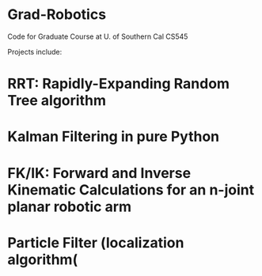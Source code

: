 # Grad-Robotics
Code for Graduate Course at U. of Southern Cal CS545

Projects include:

# RRT: Rapidly-Expanding Random Tree algorithm
# Kalman Filtering in pure Python
# FK/IK: Forward and Inverse Kinematic Calculations for an n-joint planar robotic arm
# Particle Filter (localization algorithm(
